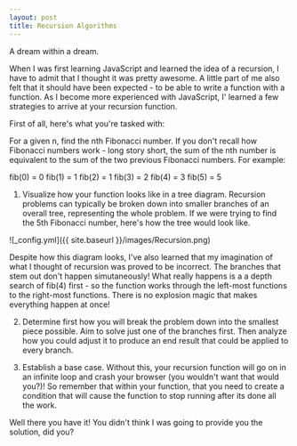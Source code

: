 ```yaml
---
layout: post
title: Recursion Algorithms
---
```


A dream within a dream.

When I was first learning JavaScript and learned the idea of a recursion, I have to admit that I thought it was pretty awesome. A little part of me also felt that it should have been expected - to be able to write a function with a function. As I become more experienced with JavaScript, I' learned a few strategies to arrive at your recursion function.

First of all, here's what you're tasked with:

For a given n, find the nth Fibonacci number. If you don't recall how Fibonacci numbers work - long story short, the sum of the nth number is equivalent to the sum of the two previous Fibonacci numbers. For example:

fib(0) = 0
fib(1) = 1
fib(2) = 1
fib(3) = 2
fib(4) = 3
fib(5) = 5

1) Visualize how your function looks like in a tree diagram. Recursion problems can typically be broken down into smaller branches of an overall tree, representing the whole problem. If we were trying to find the 5th Fibonacci number, here's how the tree would look like.

![_config.yml]({{ site.baseurl }}/images/Recursion.png)

Despite how this diagram looks, I've also learned that my imagination of what I thought of recursion was proved to be incorrect. The branches that stem out don't happen simutaneously! What really happens is a a depth search of fib(4) first - so the function works through the left-most functions to the right-most functions. There is no explosion magic that makes everything happen at once!

2) Determine first how you will break the problem down into the smallest piece possible. Aim to solve just one of the branches first. Then analyze how you could adjust it to produce an end result that could be applied to every branch.

3) Establish a base case. Without this, your recursion function will go on in an infinite loop and crash your browser (you wouldn't want that would you?)! So remember that within your function, that you need to create a condition that will cause the function to stop running after its done all the work.

Well there you have it! You didn't think I was going to provide you the solution, did you?

